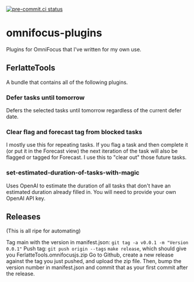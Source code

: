 [![pre-commit.ci status](https://results.pre-commit.ci/badge/github/ferlatte/omnifocus-plugins/main.svg)](https://results.pre-commit.ci/latest/github/ferlatte/omnifocus-plugins/main)

# omnifocus-plugins
Plugins for OmniFocus that I've written for my own use.

## FerlatteTools

A bundle that contains all of the following plugins.

### Defer tasks until tomorrow

Defers the selected tasks until tomorrow regardless of the current defer date.

### Clear flag and forecast tag from blocked tasks

I mostly use this for repeating tasks. If you flag a task and then complete it (or put it in the Forecast view) the next iteration of the task will also be flagged or tagged for Forecast. I use this to "clear out" those future tasks.

### set-estimated-duration-of-tasks-with-magic

Uses OpenAI to estimate the duration of all tasks that don't have an estimated duration already filled in. You will need to provide your own OpenAI API key.

## Releases

(This is all ripe for automating)

Tag main with the version in manifest.json: `git tag -a v0.0.1 -m "Version 0.0.1"`
Push tag: `git push origin --tags`
`make release`, which should give you FerlatteTools.omnifocusjs.zip
Go to Github, create a new release against the tag you just pushed, and upload the zip file.
Then, bump the version number in manifest.json and commit that as your first commit after the release.
